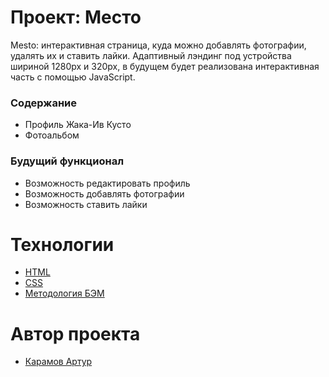 # Проект: Место
Mesto: интерактивная страница, куда можно добавлять фотографии, удалять их и ставить лайки.
Адаптивный лэндинг под устройства шириной 1280px и 320px, в будущем будет реализована интерактивная часть с помощью JavaScript.

### Содержание
* Профиль Жака-Ив Кусто
* Фотоальбом

### Будущий функционал
* Возможность редактировать профиль
* Возможность добавлять фотографии
* Возможность ставить лайки

# Технологии
- [HTML](https://ru.wikipedia.org/wiki/HTML)
- [CSS](https://ru.wikipedia.org/wiki/CSS)
- [Методология БЭМ](https://ru.wikipedia.org/wiki/БЭМ)

# Автор проекта
- [Карамов Артур](https://github.com/ArturKaramov)
